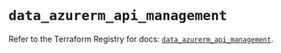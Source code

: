 # `data_azurerm_api_management`

Refer to the Terraform Registry for docs: [`data_azurerm_api_management`](https://registry.terraform.io/providers/hashicorp/azurerm/3.89.0/docs/data-sources/api_management).
